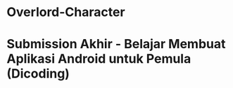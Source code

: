 # Overlord-Character

# Submission Akhir - Belajar Membuat Aplikasi Android untuk Pemula (Dicoding)

